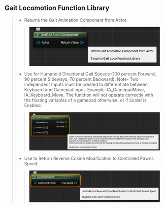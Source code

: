 ## Gait Locomotion Function Library
>
> - Returns the Gait Animation Component from Actor.
>> ![](Assets/Images/Documentation/HelperFunctionClasses/GaitLocoFunctionLibrary/GetGaitAnimComponent.png#Small-Image)
>
> - Use for Humanoid Directional Gait Speeds (100 percent Forward, 90 percent Sideways, 70 percent Backward).
	Note- Two Independent Inputs must be created to differentiate between Keyboard and Gamepad input.
	Example. IA_GamepadMove, IA_Keyboard_Move.
	The function will not operate correctly with the floating variables of a gamepad otherwise, or if Scalar is Enabled.
>> ![](Assets/Images/Documentation/HelperFunctionClasses/GaitLocoFunctionLibrary/GLSCosineInput.png#Small-Image)
>
> - Use to Return Reverse Cosine Modification to Controlled Pawns Speed.
>> ![](Assets/Images/Documentation/HelperFunctionClasses/GaitLocoFunctionLibrary/GLSTrueSpeed.png#Small-Image)
